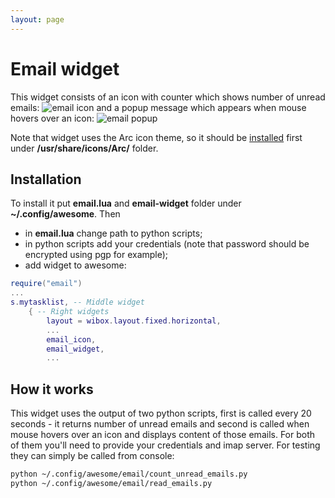 ```yaml
---
layout: page
---
```

# Email widget

This widget consists of an icon with counter which shows number of unread emails: ![email icon](../awesome-wm-widgets/assets/img/screenshots/email-widget/em-wid-1.png)
and a popup message which appears when mouse hovers over an icon: ![email popup](../awesome-wm-widgets/assets/img/screenshots/email-widget/em-wid-2.png)

Note that widget uses the Arc icon theme, so it should be [installed](../awesome-wm-widgets/assets/img/screenshots/email-widgetttps://github.com/horst3180/arc-icon-theme#installation) first under **/usr/share/icons/Arc/** folder.

## Installation

To install it put **email.lua** and **email-widget** folder under **~/.config/awesome**. Then 

 - in **email.lua** change path to python scripts;
 - in python scripts add your credentials (note that password should be encrypted using pgp for example);
 - add widget to awesome:

```lua
require("email")
...
s.mytasklist, -- Middle widget
	{ -- Right widgets
    	layout = wibox.layout.fixed.horizontal,
		...
		email_icon,
        email_widget,
		...      
```

## How it works

This widget uses the output of two python scripts, first is called every 20 seconds - it returns number of unread emails and second is called when mouse hovers over an icon and displays content of those emails. For both of them you'll need to provide your credentials and imap server. For testing they can simply be called from console:

``` bash
python ~/.config/awesome/email/count_unread_emails.py 
python ~/.config/awesome/email/read_emails.py 
```